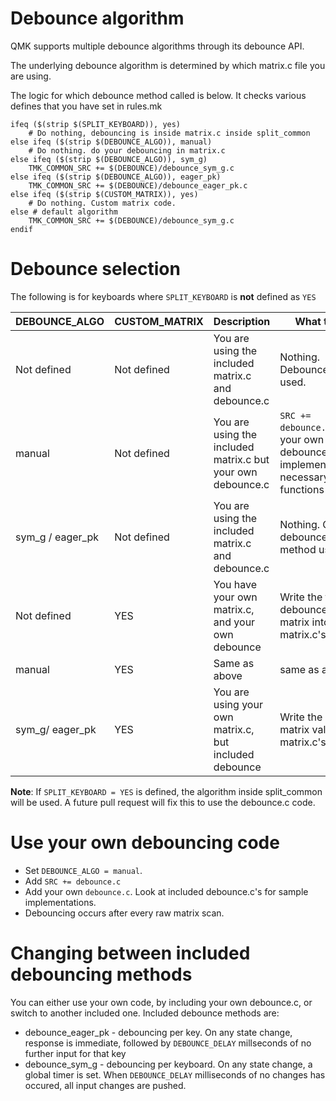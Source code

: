 # Debounce algorithm

QMK supports multiple debounce algorithms through its debounce API.

The underlying debounce algorithm is determined by which matrix.c file you are using.

The logic for which debounce method called is below. It checks various defines that you have set in rules.mk

```
ifeq ($(strip $(SPLIT_KEYBOARD)), yes)
    # Do nothing, debouncing is inside matrix.c inside split_common
else ifeq ($(strip $(DEBOUNCE_ALGO)), manual)
    # Do nothing. do your debouncing in matrix.c
else ifeq ($(strip $(DEBOUNCE_ALGO)), sym_g)
    TMK_COMMON_SRC += $(DEBOUNCE)/debounce_sym_g.c
else ifeq ($(strip $(DEBOUNCE_ALGO)), eager_pk)
    TMK_COMMON_SRC += $(DEBOUNCE)/debounce_eager_pk.c
else ifeq ($(strip $(CUSTOM_MATRIX)), yes)
    # Do nothing. Custom matrix code.
else # default algorithm
    TMK_COMMON_SRC += $(DEBOUNCE)/debounce_sym_g.c
endif
```

# Debounce selection
The following is for keyboards where ```SPLIT_KEYBOARD``` is **not** defined as ```YES```

| DEBOUNCE_ALGO    | CUSTOM_MATRIX | Description                                                 | What to do                    |
| -------------    |  -------------| ---------------------------------------------------         | ----------------------------- |
| Not defined      | Not defined   | You are using the included matrix.c and debounce.c          | Nothing. Debounce_sym_g used. |
| manual           | Not defined   | You are using the included matrix.c but your own debounce.c | ```SRC += debounce.c``` add your own debounce.c and implement necessary functions |
| sym_g / eager_pk | Not defined   | You are using the included matrix.c and debounce.c          | Nothing. Chosen debounce method used. |
| Not defined      | YES           | You have your own matrix.c, and your own debounce           | Write the fully debounced matrix into matrix.c's matrix |
| manual           | YES           | Same as above                                               | same as above                                           |
| sym_g/ eager_pk  | YES           | You are using your own matrix.c, but included debounce      | Write the raw matrix values into matrix.c's matrix      |

**Note**: 
If ```SPLIT_KEYBOARD = YES``` is defined, the algorithm inside split_common will be used.
A future pull request will fix this to use the debounce.c code.

# Use your own debouncing code
* Set ```DEBOUNCE_ALGO = manual```.
* Add ```SRC += debounce.c```
* Add your own ```debounce.c```. Look at included debounce.c's for sample implementations.
* Debouncing occurs after every raw matrix scan.

# Changing between included debouncing methods
You can either use your own code, by including your own debounce.c, or switch to another included one.
Included debounce methods are:
* debounce_eager_pk - debouncing per key. On any state change, response is immediate, followed by ```DEBOUNCE_DELAY``` millseconds of no further input for that key
* debounce_sym_g - debouncing per keyboard. On any state change, a global timer is set. When ```DEBOUNCE_DELAY``` milliseconds of no changes has occured, all input changes are pushed.


